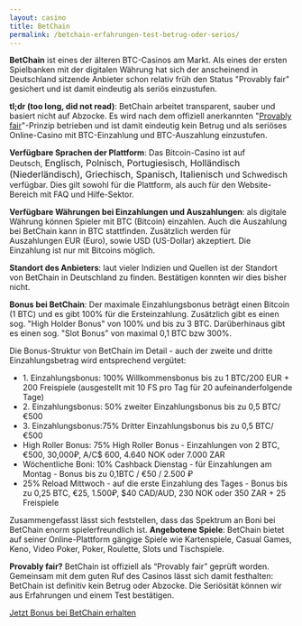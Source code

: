 ```yaml
---
layout: casino
title: BetChain
permalink: /betchain-erfahrungen-test-betrug-oder-serios/
---
```


<strong>BetChain</strong> ist eines der älteren BTC-Casinos am Markt. Als eines der ersten Spielbanken mit der digitalen Währung hat sich der anscheinend in Deutschland sitzende Anbieter schon relativ früh den Status "Provably fair" gesichert und ist damit eindeutig als seriös einzustufen.

<strong>tl;dr (too long, did not read)</strong>: BetChain arbeitet transparent, sauber und basiert nicht auf Abzocke. Es wird nach dem offiziell anerkannten "<a href="http://bitcoincasinodeutsch.de/provably-fair/">Provably fair</a>"-Prinzip betrieben und ist damit eindeutig kein Betrug und als seriöses Online-Casino mit BTC-Einzahlung und BTC-Auszahlung einzustufen.

<strong>Verfügbare Sprachen der Plattform</strong>: Das Bitcoin-Casino ist auf Deutsch, <span style="font-size: 16px;">Englisch, Polnisch, </span><span style="font-size: 16px;">Portugiesisch, Holländisch (Niederländisch), </span><span style="font-size: 16px;">Griechisch, Spanisch, Italienisch </span>und Schwedisch verfügbar. Dies gilt sowohl für die Plattform, als auch für den Website-Bereich mit FAQ und Hilfe-Sektor.

<strong>Verfügbare Währungen bei Einzahlungen und Auszahlungen</strong>: als digitale Währung können Spieler mit BTC (Bitcoin) einzahlen. Auch die Auszahlung bei BetChain kann in BTC stattfinden. Zusätzlich werden für Auszahlungen EUR (Euro), sowie USD (US-Dollar) akzeptiert. Die Einzahlung ist nur mit Bitcoins möglich.

<strong>Standort des Anbieters</strong>: laut vieler Indizien und Quellen ist der Standort von BetChain in Deutschland zu finden. Bestätigen konnten wir dies bisher nicht.

<strong>Bonus bei BetChain</strong>: Der maximale Einzahlungsbonus beträgt einen Bitcoin (1 BTC) und es gibt 100% für die Ersteinzahlung. Zusätzlich gibt es einen sog. "High Holder Bonus" von 100% und bis zu 3 BTC. Darüberhinaus gibt es einen sog. "Slot Bonus" von maximal 0,1 BTC bzw 300%.

Die Bonus-Struktur von BetChain im Detail - auch der zweite und dritte Einzahlungsbetrag wird entsprechend vergütet:
<ul>
  <li>1. Einzahlungsbonus: 100% Willkommensbonus bis zu 1 BTC/200 EUR + 200 Freispiele (ausgestellt mit 10 FS pro Tag für 20 aufeinanderfolgende Tage)</li>
  <li>2. Einzahlungsbonus: 50% zweiter Einzahlungsbonus bis zu 0,5 BTC/€500</li>
  <li>3. Einzahlungsbonus:75% Dritter Einzahlungsbonus bis zu 0,5 BTC/€500</li>
  <li>High Roller Bonus: 75% High Roller Bonus - Einzahlungen von 2 BTC, €500, 30,000₽, A/C$ 600, 4.640 NOK oder 7.000 ZAR</li>
  <li>Wöchentliche Boni: 10% Cashback Dienstag - für Einzahlungen am Montag - Bonus bis zu 0,1BTC / €50 / 2.500 ₽</li>
  <li>25% Reload Mittwoch - auf die erste Einzahlung des Tages - Bonus bis zu 0,25 BTC, €25, 1.500₽, $40 CAD/AUD, 230 NOK oder 350 ZAR + 25 Freispiele</li>
</ul>
Zusammengefasst lässt sich feststellen, dass das Spektrum an Boni bei BetChain enorm spielerfreundlich ist.
<strong>Angebotene Spiele</strong>: BetChain bietet auf seiner Online-Plattform gängige Spiele wie Kartenspiele, Casual Games, Keno, Video Poker, Poker, Roulette, Slots und Tischspiele.

<strong>Provably fair?</strong> BetChain ist offiziell als “Provably fair” geprüft worden. Gemeinsam mit dem guten Ruf des Casinos lässt sich damit festhalten: BetChain ist definitiv kein Betrug oder Abzocke. Die Seriösität können wir aus Erfahrungen und einem Test bestätigen.

<a class="btn btn-primary" href="https://bitcoincasinodeutsch.de/get-bonus/betchain" rel="nofollow" target="_blank">Jetzt Bonus bei BetChain erhalten</a>

